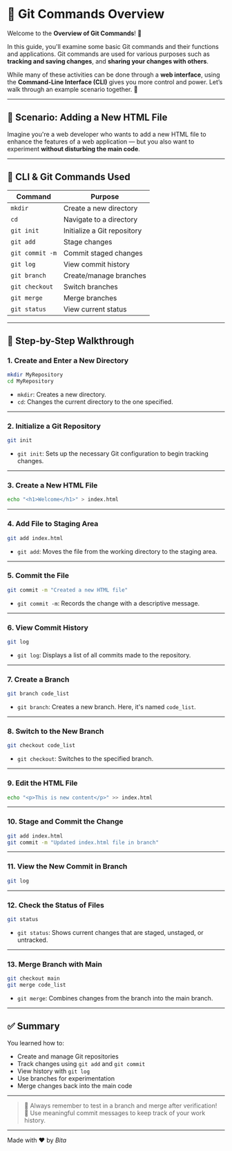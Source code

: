 
# 🌟 Git Commands Overview

Welcome to the **Overview of Git Commands**! 🚀

In this guide, you'll examine some basic Git commands and their functions and applications. Git commands are used for various purposes such as **tracking and saving changes**, and **sharing your changes with others**.

While many of these activities can be done through a **web interface**, using the **Command-Line Interface (CLI)** gives you more control and power. Let’s walk through an example scenario together. 🌈

---

## 📁 Scenario: Adding a New HTML File

Imagine you're a web developer who wants to add a new HTML file to enhance the features of a web application — but you also want to experiment **without disturbing the main code**.

---

## 🧰 CLI & Git Commands Used

| Command | Purpose |
|--------|---------|
| `mkdir` | Create a new directory |
| `cd` | Navigate to a directory |
| `git init` | Initialize a Git repository |
| `git add` | Stage changes |
| `git commit -m` | Commit staged changes |
| `git log` | View commit history |
| `git branch` | Create/manage branches |
| `git checkout` | Switch branches |
| `git merge` | Merge branches |
| `git status` | View current status |

---

## 🔨 Step-by-Step Walkthrough

### 1. Create and Enter a New Directory

```bash
mkdir MyRepository
cd MyRepository
```

- `mkdir`: Creates a new directory.
- `cd`: Changes the current directory to the one specified.

---

### 2. Initialize a Git Repository

```bash
git init
```

- `git init`: Sets up the necessary Git configuration to begin tracking changes.

---

### 3. Create a New HTML File

```bash
echo "<h1>Welcome</h1>" > index.html
```

---

### 4. Add File to Staging Area

```bash
git add index.html
```

- `git add`: Moves the file from the working directory to the staging area.

---

### 5. Commit the File

```bash
git commit -m "Created a new HTML file"
```

- `git commit -m`: Records the change with a descriptive message.

---

### 6. View Commit History

```bash
git log
```

- `git log`: Displays a list of all commits made to the repository.

---

### 7. Create a Branch

```bash
git branch code_list
```

- `git branch`: Creates a new branch. Here, it's named `code_list`.

---

### 8. Switch to the New Branch

```bash
git checkout code_list
```

- `git checkout`: Switches to the specified branch.

---

### 9. Edit the HTML File

```bash
echo "<p>This is new content</p>" >> index.html
```

---

### 10. Stage and Commit the Change

```bash
git add index.html
git commit -m "Updated index.html file in branch"
```

---

### 11. View the New Commit in Branch

```bash
git log
```

---

### 12. Check the Status of Files

```bash
git status
```

- `git status`: Shows current changes that are staged, unstaged, or untracked.

---

### 13. Merge Branch with Main

```bash
git checkout main
git merge code_list
```

- `git merge`: Combines changes from the branch into the main branch.

---

## ✅ Summary

You learned how to:

- Create and manage Git repositories
- Track changes using `git add` and `git commit`
- View history with `git log`
- Use branches for experimentation
- Merge changes back into the main code

---

> 🔁 Always remember to test in a branch and merge after verification!  
> 🧠 Use meaningful commit messages to keep track of your work history.

---

Made with ❤️ by _Bita_
